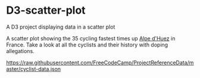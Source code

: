 # D3-scatter-plot
A D3 project displaying data in a scatter plot

A scatter plot showing the 35 cycling fastest times up <a href="http://bike-oisans.com/en/cycling-oisans/alpe-d-huez-mythical-ascent">Alpe d'Huez</a> in France. Take a look at all the cyclists and their history with doping allegations.

https://raw.githubusercontent.com/FreeCodeCamp/ProjectReferenceData/master/cyclist-data.json
